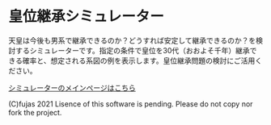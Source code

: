 # 皇位継承シミュレーター

天皇は今後も男系で継承できるのか？どうすれば安定して継承できるのか？を検討するシミュレーターです。指定の条件で皇位を30代（おおよそ千年）継承できる確率と、想定される系図の例を表示します。皇位継承問題の検討にご活用ください。

[シミュレーターのメインページはこちら](https://fujas.github.io/keizu/index.html)

(C)fujas 2021 
Lisence of this software is pending. Please do not copy nor fork the project.
